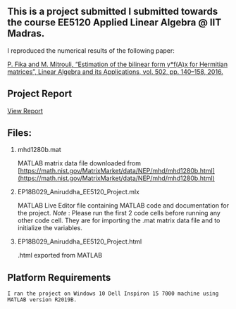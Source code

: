 ## This is a project submitted I submitted towards the course EE5120 Applied Linear Algebra @ IIT Madras.

I reproduced the numerical results of the following paper: 

[P. Fika and M. Mitrouli, “Estimation of the bilinear form y*f(A)x for Hermitian matrices”, Linear Algebra and its Applications, vol. 502, pp. 140–158, 2016.](https://www.sciencedirect.com/science/article/pii/S002437951500511X)


## Project Report

[View Report](https://htmlpreview.github.io/?raw.githubusercontent.com/s-aniruddha/EE5120-Linear-Algebra-Project/main/EP18B029_Aniruddha_EE5120_Project.html)

## Files:

1. mhd1280b.mat

    MATLAB matrix data file downloaded from 
    [https://math.nist.gov/MatrixMarket/data/NEP/mhd/mhd1280b.html](https://math.nist.gov/MatrixMarket/data/NEP/mhd/mhd1280b.html)

2. EP18B029_Aniruddha_EE5120_Project.mlx

    MATLAB Live Editor file containing MATLAB code and documentation for the project.
    *Note* : Please run the first 2 code cells before running any other code cell. They are 
             for importing the .mat matrix data file and to initialize the variables. 

3. EP18B029_Aniruddha_EE5120_Project.html

    .html exported from MATLAB

## Platform Requirements

    I ran the project on Windows 10 Dell Inspiron 15 7000 machine using MATLAB version R2019B.


